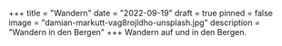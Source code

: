 +++
title = "Wandern"
date = "2022-09-19"
draft = true
pinned = false
image = "damian-markutt-vag8rojldho-unsplash.jpg"
description = "Wandern in den Bergen"
+++
W﻿andern auf und in den Bergen.